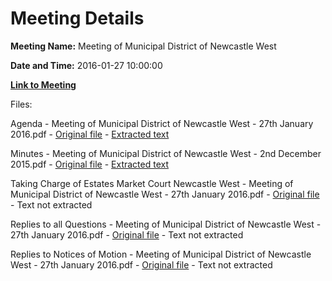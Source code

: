 # Meeting Details

**Meeting Name:** Meeting of Municipal District of Newcastle West

**Date and Time:** 2016-01-27 10:00:00

**[Link to Meeting](https://www.limerick.ie/council/whats-on/meeting-municipal-district-newcastle-west-3)**

Files: 

Agenda - Meeting of Municipal District of Newcastle West - 27th January 2016.pdf - [Original file](https://www.limerick.ie/sites/default/files/media/documents/2017-06/Agenda%20-%20Meeting%20of%20Municipal%20District%20of%20Newcastle%20West%20-%2027th%20January%202016.pdf) - [Extracted text](./Agenda%20-%20Meeting%20of%20Municipal%20District%20of%20Newcastle%20West%20-%2027th%20January%202016.md)

Minutes - Meeting of Municipal District of Newcastle West - 2nd December 2015.pdf - [Original file](https://www.limerick.ie/sites/default/files/media/documents/2017-06/Minutes%20-%20Meeting%20of%20Municipal%20District%20of%20Newcastle%20West%20-%202nd%20December%202015.pdf) - [Extracted text](./Minutes%20-%20Meeting%20of%20Municipal%20District%20of%20Newcastle%20West%20-%202nd%20December%202015.md)

Taking Charge of Estates Market Court Newcastle West - Meeting of Municipal District of Newcastle West - 27th January 2016.pdf - [Original file](https://www.limerick.ie/sites/default/files/media/documents/2017-06/Taking%20Charge%20of%20Estates%20Market%20Court%20Newcastle%20West.pdf) - Text not extracted

Replies to all Questions - Meeting of Municipal District of Newcastle West - 27th January 2016.pdf - [Original file](https://www.limerick.ie/sites/default/files/media/documents/2017-06/Replies%20to%20all%20Questions%20-%20Meeting%20of%20Municipal%20District%20of%20Newcastle%20West%20-%2027th%20January%202016.pdf) - Text not extracted

Replies to Notices of Motion - Meeting of Municipal District of Newcastle West - 27th January 2016.pdf - [Original file](https://www.limerick.ie/sites/default/files/media/documents/2017-06/Replies%20to%20Notices%20of%20Motion%20-%20Meeting%20of%20Municipal%20District%20of%20Newcastle%20West%20-%2027th%20January%202016.pdf) - Text not extracted

